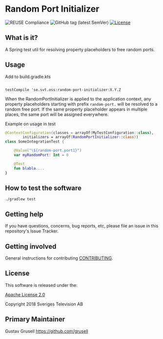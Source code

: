 
# Random Port Initializer

![REUSE Compliance](https://img.shields.io/reuse/compliance/github.com/svt/random-port-initializer)
![GitHub tag (latest SemVer)](https://img.shields.io/github/v/tag/janderssonse/random-port-initializer)
[![License](https://img.shields.io/badge/License-Apache%202.0-blue.svg)](https://opensource.org/licenses/Apache-2.0)

## What is it?

A Spring test util for resolving property placeholders to free random ports.

## Usage

Add to build.gradle.kts

```console

testCompile 'se.svt.oss:random-port-initializer:X.Y.Z

```

When the RandomPortInitializer is applied to the application context, any property placeholders
starting with prefix ```random-port.``` will be resolved to a random free port. If the same
property placeholder appears in multiple places, the same port will be assigned everywhere.

Example on usage in test

```kotlin
@ContextConfiguration(classes = arrayOf(MyTestConfiguration::class),
        initializers = arrayOf(RandomPortInitializer::class))
class SomeIntegrationTest {

    @Value("\${random-port.port1}")
    var myRandomPort: Int = 0

    @Test
    fun blabla....
}
```


## How to test the software

```console
./gradlew test
```

## Getting help

If you have questions, concerns, bug reports, etc, please file an issue in this repository's Issue Tracker.

## Getting involved

General instructions for contributing [CONTRIBUTING](docs/CONTRIBUTING.adoc).

## License

This software is released under the:

[Apache License 2.0](LICENSE)

Copyright 2018 Sveriges Television AB

## Primary Maintainer

Gustav Grusell <https://github.com/grusell>
